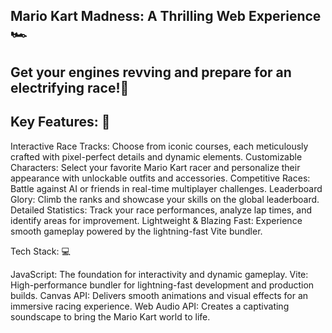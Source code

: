 ## Mario Kart Madness: A Thrilling Web Experience 🏎️

## Get your engines revving and prepare for an electrifying race!🚀

## Key Features: 🔑

️Interactive Race Tracks: Choose from iconic courses, each meticulously crafted with pixel-perfect details and dynamic elements.
️Customizable Characters: Select your favorite Mario Kart racer and personalize their appearance with unlockable outfits and accessories.
Competitive Races: Battle against AI or friends in real-time multiplayer challenges.
Leaderboard Glory: Climb the ranks and showcase your skills on the global leaderboard.
Detailed Statistics: Track your race performances, analyze lap times, and identify areas for improvement.
Lightweight & Blazing Fast: Experience smooth gameplay powered by the lightning-fast Vite bundler.

Tech Stack: 💻

JavaScript: The foundation for interactivity and dynamic gameplay.
Vite: High-performance bundler for lightning-fast development and production builds.
Canvas API: Delivers smooth animations and visual effects for an immersive racing experience.
Web Audio API: Creates a captivating soundscape to bring the Mario Kart world to life.



